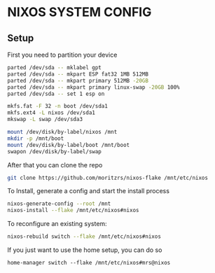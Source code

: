 # NIXOS SYSTEM CONFIG

## Setup

First you need to partition your device

```bash
parted /dev/sda -- mklabel gpt
parted /dev/sda -- mkpart ESP fat32 1MB 512MB
parted /dev/sda -- mkpart primary 512MB -20GB
parted /dev/sda -- mkpart primary linux-swap -20GB 100%
parted /dev/sda -- set 1 esp on

mkfs.fat -F 32 -n boot /dev/sda1
mkfs.ext4 -L nixos /dev/sda1
mkswap -L swap /dev/sda3

mount /dev/disk/by-label/nixos /mnt
mkdir -p /mnt/boot
mount /dev/disk/by-label/boot /mnt/boot
swapon /dev/disk/by-label/swap
```

After that you can clone the repo

```bash
git clone https://github.com/moritzrs/nixos-flake /mnt/etc/nixos
```

To Install, generate a config and start the install process

```bash
nixos-generate-config --root /mnt
nixos-install --flake /mnt/etc/nixos#nixos
```

To reconfigure an existing system:

```bash
nixos-rebuild switch --flake /mnt/etc/nixos#nixos
```

If you just want to use the home setup, you can do so

```
home-manager switch --flake /mnt/etc/nixos#mrs@nixos
```